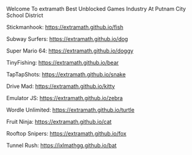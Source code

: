 Welcome To extramath Best Unblocked Games Industry At Putnam City School District

Stickmanhook: https://extramath.github.io/fish

Subway Surfers: https://extramath.github.io/dog

Super Mario 64: https://extramath.github.io/doggy

TinyFishing: https://extramath.github.io/bear

TapTapShots: https://extramath.github.io/snake

Drive Mad: https://extramath.github.io/kitty

Emulator JS: https://extramath.github.io/zebra

Wordle Unlimited: https://extramath.github.io/turtle

Fruit Ninja: https://extramath.github.io/cat

Rooftop Snipers: https://extramath.github.io/fox

Tunnel Rush: https://ixlmathgg.github.io/bat
